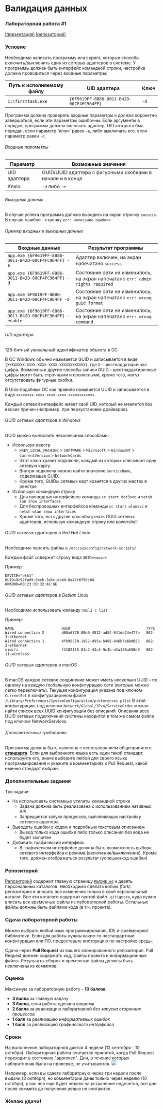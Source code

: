 # Валидация данных
### Лабораторная работа #1
[[презентация]](https://www.dropbox.com/s/oxyb0fkrilo7q8l/%D0%9B%D0%B0%D0%B1%D0%BE%D1%80%D0%B0%D1%82%D0%BE%D1%80%D0%BD%D0%B0%D1%8F%20%D1%80%D0%B0%D0%B1%D0%BE%D1%82%D0%B0%201.pptx?dl=0) [[репозиторий]](https://github.com/Andrew414/validationtask)

### Условие
Необходимо написать программу или скрипт, которые способы включить/выключить один из сетевых адаптеров в системе. У программы должен быть интерфейс командной строки, настройка должна проводиться через входные параметры:

Путь к исполняемому файлу|UID адаптера|Ключ
-------------------------|------------|----
`C:\firsttask.exe`|`{6F9619FF-8B86-D011-B42D-00CF4FC964FF} `|`-d`

Программа должна проверять входные параметры и должна корректно завершаться, если эти параметры ошибочны. Если аргументы в порядке, программа должна включать адаптер, UID которого был передан, если параметр 'ключ' равен `-e`, либо выключать его, если параметр равен `-d`.

###### Входные параметры
Параметр|Возможные значения
--------|------------------
UID адаптера|GUID/UUID адаптера с фигурными скобками в начале и в конце
Ключ|`-d` либо `-e`

###### Выходные данные
В случае успеха программа должна выводить на экран строчку `success`. В случае ошибки - строчку `err: <описание ошибки>`

###### Пример входных и выходных данных
Входные данные|Результат программы
--------------|-------------------
`app.exe {6F9619FF-8B86-D011-B42D-00CF4FC964FF} -e`|Адаптер включен, на экран напечатано `success`
`app.exe {6F9619FF-8B86-D011-B42D-00CF4FC964FF} -d`|Состояние сети не изменилось, на экран напечатано `err: admin rights required`
`app.exe 6F9619FF-8B86-D011-B42D-00CF4FC964FF -d`|Состояние сети не изменилось, на экран напечатано `err: wrong guid format`
`app.exe {6F9619FF-8B86-D011-B42D-00CF4FC964FF} -enable`|Состояние сети не изменилось, на экран напечатано `err: wrong command`

###### UID адаптера
128-битный уникальный идентификатор объекта в ОС. 

В ОС Windows обычно называется GUID и записывается в виде `{XXXXXXXX-XXXX-XXXX-XXXX-XXXXXXXXXXXX}`, где `X` - шестнадцатиричная цифра. Возможны и другие способы записи GUID - шестнадцатиричные цифры могут быть строчными и прописными, кроме того, могут отсутствовать фигурные скобки. 

В Unix-подобных ОС как правило называется UUID и записывается в виде `xxxxxxxx-xxxx-xxxx-xxxx-xxxxxxxxxxxx`.

Каждый сетевой интерфейс имеет свой UID, который не меняется без веских причин (например, при переустановке драйверов).

###### GUID сетевых адаптеров в Windows
GUID можно вычислить несколькими способами:
* Используя реестр
  * `HKEY_LOCAL_MACHINE` > `SOFTWARE` > `Microsoft` > `WindowsNT` > `CurrentVersion` > `NetworkCards`
  * Этот ключ хранит подключи, каждый из которых описывает одну сетевую карту.
  * Внутри подключа можно найти значение `ServiceName`, содержащее GUID.
  * Кроме того, GUIDы сетевых карт хранятся в других местах в реестре
* Используя командную строку
  * Для проводных интерфейсов команды `sc start dot3svc` и `netsh lan show interfaces`
  * Для беспроводных интерфейсов команды `sc start wlansvc` и `netsh wlan show interfaces`
  * Кроме того, есть другие способы узнать GUID сетевых адаптеров, используя командную строку или powershell

###### GUID сетевых адаптеров в Red Hat Linux
Необходимо парсить файлы в `/etc/sysconfig/network-scripts/`

Каждый файл содержит строку вида `UUID=<uuid>`

Пример:
```
DEVICE="eth1"
UUID=9c92fad9-6ecb-3e6c-eb4d-8a47c6f50c04
HWADDR=00:23:7D:32:4E:6E
```

###### GUID сетевых адаптеров в Debian Linux
Необходимо использовать команду `nmcli c list`

Пример:
```
NAME                      UUID                                   TYPE
Wired connection 2        d00a6778-80d6-4812-ad54-041de24e47fe   802-3-ethernet
Wired connection 1        4fb95570-1922-495a-b498-846b7a6b0655   802-3-ethernet
miwifi                    f3182ff5-81c2-44c4-9c4b-d3a1f0a550e9   802-11-wireless
```

###### GUID сетевых адаптеров в macOS
В macOS каждое сетевое соединение может иметь несколько UUID – по одному на каждую глобальную конфигурацию сети (которые можно легко переключать).
Текущая конфигурация указана под ключом `CurrentSet` в конфигурационном файле `/Library/Preferences/SystemConfiguration/preferences.plist`
В этой конфигурации, под ключом `Network/Global/IPv4/ServiceOrder` можно найти список всех UUID конфигурации без описаний.
Описания всех UUID сетевых подключений системы находится в том же самом файле под ключом NetworkServices.

###### Дополнительные требования
Программа должна быть написана с использованием общепринятого [**стандарта**](https://ru.wikipedia.org/wiki/Стандарт_оформления_кода). Если для выбранного языка есть один такой стандарт, используйте его, иначе выберите любой для своего языка программирования и укажите в комментариях к Pull Request, какой именно стандарт выбран.

### Дополнительные задания
Три задачи:
* Не использовать системные утилиты командной строки
  * Задача должна быть реализована с использованием нативных API
  * Запрещается запуск процессов, выполняющих настройку сетевого адаптера 
* Выводить ошибки с кодом и подробным текстовым описанием
  * Вывод только кода ошибки либо только описания без кода не будет засчитан
* Добавить графический интерфейс
  * В графическом интерфейсе должна быть возможность выбора сетевого интерфейса и режима (включение/выключение). Кроме того, должен отображаться результат (успешно/код ошибки)

### Репозиторий
[Репозиторий](https://github.com/Andrew414/validationtask) содержит главную страницу [`README.md`](https://github.com/Andrew414/validationtask/blob/master/README.rus.md) и девять персональных каталогов. Необходимо сделать копию (fork) репозитория и вносить все изменения только в свой персональный каталог. Все эти каталоги содержат пустой файл `.gitignore`, куда нужно вписать все временные файлы из лабораторной работы. Остальные файлы должны быть файлами кода (в т.ч. проекта).

### Сдача лабораторной работы
Можно выбрать любой язык программирования, IDE и фреймворки/библиотеки. Если для работы нужны какие-то нестандартные конфигурации или ПО, предоставьте инструкцию по настройке среды.

Сдача через **Pull Request** из вашего клонированного репозитория. Pull Request должен содержать код, файлы проекта и информационные файлы. Результаты сборок и временные файлы должны быть исключены из коммитов.

### Оценка
Максимум за лабораторную работу - **10 баллов**.
- **3 балла** за главную задачу
- **3 балла**, если работа сделана вовремя
- **2 балла** за реализацию лабораторной *без запуска сторонних процессов*
- **1 балл** за реализацию *информативных ошибок*
- **1 балл** за реализацию *графического интерфейса*

### Сроки
На выполнение лабораторной дается 4 недели (12 сентября - 10 октября). Лабораторная работа считается принятой, когда Pull Request переходит в состояние "approved". Дни, в течение которых лабораторная была на проверке, не учитываются.
![ ](https://i.snag.gy/lPOzf7.jpg)

Например, если вы сдаете лаборатрную через три недели после выдачи (3 октября), но комментарии даны только через неделю (10 октября), у вас все еще будет неделя на устранение недочетов, все дни после коммита до получения ревью не считаются.

### Желаю удачи!
